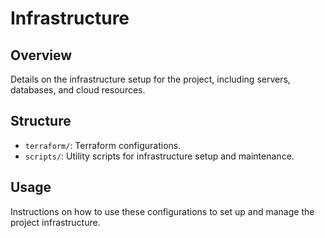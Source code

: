 # Infrastructure

## Overview
Details on the infrastructure setup for the project, including servers, databases, and cloud resources.

## Structure
- `terraform/`: Terraform configurations.
- `scripts/`: Utility scripts for infrastructure setup and maintenance.

## Usage
Instructions on how to use these configurations to set up and manage the project infrastructure.
